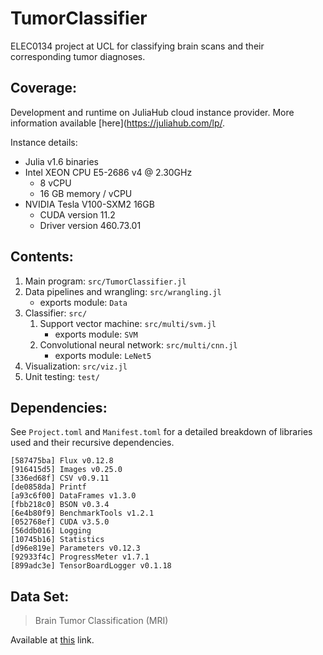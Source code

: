 # TumorClassifier

ELEC0134 project at UCL for classifying brain scans and their corresponding tumor diagnoses.

## Coverage:

Development and runtime on JuliaHub cloud instance provider.
More information available [here](https://juliahub.com/lp/.

Instance details:

- Julia v1.6 binaries
- Intel XEON CPU E5-2686 v4 @ 2.30GHz
	- 8 vCPU
	- 16 GB memory / vCPU
- NVIDIA Tesla V100-SXM2 16GB
	- CUDA version 11.2
	- Driver version 460.73.01

## Contents:

1. Main program: `src/TumorClassifier.jl`
2. Data pipelines and wrangling: `src/wrangling.jl`
   - exports module: `Data`
3. Classifier: `src/`
   1. Support vector machine: `src/multi/svm.jl`
      - exports module: `SVM`
   2. Convolutional neural network: `src/multi/cnn.jl`
      - exports module: `LeNet5`
4. Visualization: `src/viz.jl`
5. Unit testing: `test/`

## Dependencies:

See `Project.toml` and `Manifest.toml` for a detailed breakdown of libraries used and their recursive dependencies.

```
[587475ba] Flux v0.12.8
[916415d5] Images v0.25.0
[336ed68f] CSV v0.9.11
[de0858da] Printf
[a93c6f00] DataFrames v1.3.0
[fbb218c0] BSON v0.3.4
[6e4b80f9] BenchmarkTools v1.2.1
[052768ef] CUDA v3.5.0
[56ddb016] Logging
[10745b16] Statistics
[d96e819e] Parameters v0.12.3
[92933f4c] ProgressMeter v1.7.1
[899adc3e] TensorBoardLogger v0.1.18
```

## Data Set:

> Brain Tumor Classification (MRI)

Available at [this](https://www.kaggle.com/sartajbhuvaji/brain-tumor-classification-mri) link.
